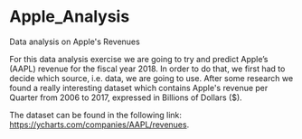 # Apple_Analysis
Data analysis on Apple's Revenues

For this data analysis exercise we are going to try and predict Apple’s (AAPL) revenue for the fiscal year 2018.
In order to do that, we first had to decide which source, i.e. data, we are going to use.
After some research we found a really interesting dataset which contains Apple's revenue per Quarter from 2006 to 2017, expressed in Billions of Dollars ($).

The dataset can be found in the following link: https://ycharts.com/companies/AAPL/revenues.

